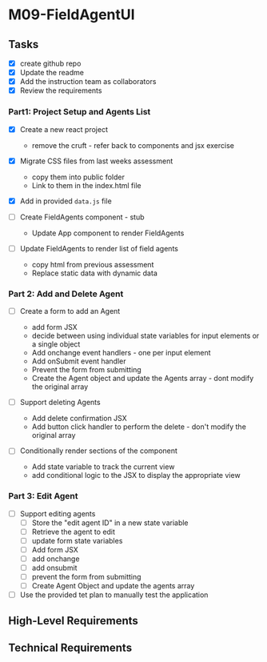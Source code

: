 # M09-FieldAgentUI

## Tasks

* [x] create github repo
* [x] Update the readme
* [x] Add the instruction team as collaborators
* [x] Review the requirements

### Part1: Project Setup and Agents List
* [x] Create a new react project
    * remove the cruft - refer back to components and jsx exercise
    
* [x] Migrate CSS files from last weeks assessment
    * copy them into public folder
    * Link to them in the index.html file
    
* [x] Add in provided `data.js` file
  
* [ ] Create FieldAgents component - stub
  * Update App component to render FieldAgents
  
* [ ] Update FieldAgents to render list of field agents
    * copy html from previous assessment
    * Replace static data with dynamic data
    


### Part 2: Add and Delete Agent

* [ ] Create a form to add an Agent
    * add form JSX
    * decide between using individual state variables for input elements or a single object
    * Add onchange event handlers - one per input element
    * Add onSubmit event handler
    * Prevent the form from submitting
    * Create the Agent object and update the Agents array - dont modify the original array
    
* [ ] Support deleting Agents
    * Add delete confirmation JSX
    * Add button click handler to perform the delete - don't modify the original array
    
* [ ] Conditionally render sections of the component
    * Add state variable to track the current view
    * add conditional logic to the JSX to display the appropriate view
    
### Part 3: Edit Agent
* [ ] Support editing agents
    * [ ] Store the "edit agent ID" in a new state variable
    * [ ] Retrieve the agent to edit
    * [ ] update form state variables
    * [ ] Add form JSX
    * [ ] add onchange
    * [ ] add onsubmit
    * [ ] prevent the form from submitting
    * [ ] Create Agent Object and update the agents array
    
* [ ] Use the provided tet plan to manually test the application

## High-Level Requirements

## Technical Requirements
        
       